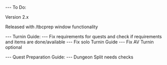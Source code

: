 --- To Do:

Version 2.x

Released with /tbcprep window functionality

--- Turnin Guide:
--- Fix requirements for quests and check if requirements and items are done/available
--- Fix solo Turnin Guide
--- Fix AV Turnin optional

--- Quest Preparation Guide:
--- Dungeon Split needs checks

